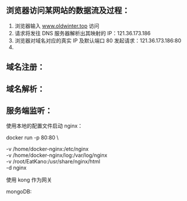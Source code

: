 ## 浏览器访问某网站的数据流及过程：

1. 浏览器输入 www.oldwinter.top 访问
2. 请求将发往 DNS 服务器解析出其映射的 IP：121.36.173.186
3. 浏览器对域名对应的真实 IP 及默认端口 80 发起请求：121.36.173.186:80
4.

## 域名注册：

## 域名解析：

## 服务端监听：

使用本地的配置文件启动 nginx：

docker run -p 80:80  \

-v /home/docker-nginx:/etc/nginx \
-v /home/docker-nginx/log:/var/log/nginx \
-v /root/EatKano:/usr/share/nginx/html \
-d nginx

使用 kong 作为网关

mongoDB:
